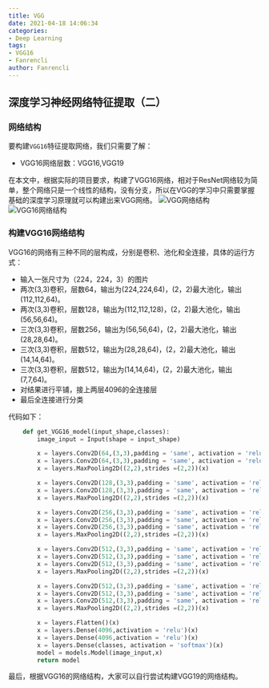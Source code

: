 ```yaml
---
title: VGG
date: 2021-04-18 14:06:34
categories:
- Deep Learning
tags:
- VGG16
- Fanrencli
author: Fanrencli
---
```

## 深度学习神经网络特征提取（二）

### 网络结构

要构建`VGG16`特征提取网络，我们只需要了解：

- VGG16网络层数：VGG16,VGG19

在本文中，根据实际的项目要求，构建了VGG16网络，相对于ResNet网络较为简单，整个网络只是一个线性的结构，没有分支，所以在VGG的学习中只需要掌握基础的深度学习原理就可以构建出来VGG网络。
![VGG网络结构](http://39.105.26.229:4567/v2-ea924e733676e0da534f677a97c98653_720w.jpg)
![VGG16网络结构](http://39.105.26.229:4567/2019101614532169.png)

### 构建VGG16网络结构

VGG16的网络有三种不同的层构成，分别是卷积、池化和全连接，具体的运行方式：
- 输入一张尺寸为（224，224，3）的图片
- 两次(3,3)卷积，层数64，输出为(224,224,64)，(2，2)最大池化，输出(112,112,64)。
- 两次(3,3)卷积，层数128，输出为(112,112,128)，(2，2)最大池化，输出(56,56,64)。
- 三次(3,3)卷积，层数256，输出为(56,56,64)，(2，2)最大池化，输出(28,28,64)。
- 三次(3,3)卷积，层数512，输出为(28,28,64)，(2，2)最大池化，输出(14,14,64)。
- 三次(3,3)卷积，层数512，输出为(14,14,64)，(2，2)最大池化，输出(7,7,64)。
- 对结果进行平铺，接上两层4096的全连接层
- 最后全连接进行分类

代码如下：
```python
    def get_VGG16_model(input_shape,classes):
        image_input = Input(shape = input_shape)

        x = layers.Conv2D(64,(3,3),padding = 'same', activation = 'relu')(image_input)
        x = layers.Conv2D(64,(3,3),padding = 'same', activation = 'relu')(x)
        x = layers.MaxPooling2D((2,2),strides =(2,2))(x)

        x = layers.Conv2D(128,(3,3),padding = 'same', activation = 'relu')(x)
        x = layers.Conv2D(128,(3,3),padding = 'same', activation = 'relu')(x)
        x = layers.MaxPooling2D((2,2),strides =(2,2))(x)

        x = layers.Conv2D(256,(3,3),padding = 'same', activation = 'relu')(x)
        x = layers.Conv2D(256,(3,3),padding = 'same', activation = 'relu')(x)
        x = layers.Conv2D(256,(3,3),padding = 'same', activation = 'relu')(x)
        x = layers.MaxPooling2D((2,2),strides =(2,2))(x)

        x = layers.Conv2D(512,(3,3),padding = 'same', activation = 'relu')(x)
        x = layers.Conv2D(512,(3,3),padding = 'same', activation = 'relu')(x)
        x = layers.Conv2D(512,(3,3),padding = 'same', activation = 'relu')(x)
        x = layers.MaxPooling2D((2,2),strides =(2,2))(x)

        x = layers.Conv2D(512,(3,3),padding = 'same', activation = 'relu')(x)
        x = layers.Conv2D(512,(3,3),padding = 'same', activation = 'relu')(x)
        x = layers.Conv2D(512,(3,3),padding = 'same', activation = 'relu')(x)
        x = layers.MaxPooling2D((2,2),strides =(2,2))(x)

        x = layers.Flatten()(x)
        x = layers.Dense(4096,activation = 'relu')(x)
        x = layers.Dense(4096,activation = 'relu')(x)
        x = layers.Dense(classes, activation = 'softmax')(x) 
        model = models.Model(image_input,x)
        return model
```

最后，根据VGG16的网络结构，大家可以自行尝试构建VGG19的网络结构。